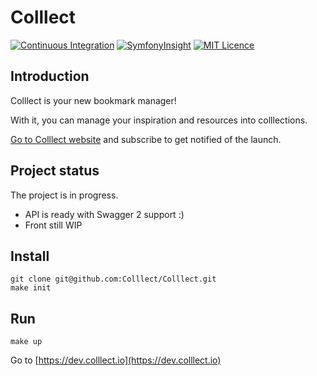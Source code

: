 Colllect
========

[![Continuous Integration](https://github.com/Colllect/Colllect/workflows/Continuous%20Integration/badge.svg)](https://github.com/Colllect/Colllect/actions) [![SymfonyInsight](https://insight.symfony.com/projects/24a8b34c-1059-401c-88ed-4dc7a7be6543/mini.svg)](https://insight.symfony.com/projects/24a8b34c-1059-401c-88ed-4dc7a7be6543) [![MIT Licence](https://img.shields.io/github/license/Colllect/Colllect.svg)](LICENSE)


Introduction
------------

Colllect is your new bookmark manager!

With it, you can manage your inspiration and resources into colllections.

[Go to Colllect website](https://colllect.io/) and subscribe to get notified of the launch.


Project status
--------------

The project is in progress.

- API is ready with Swagger 2 support :)
- Front still WIP


Install
-------

```shell script
git clone git@github.com:Colllect/Colllect.git
make init
```


Run
---

```shell script
make up
```

Go to [https://dev.colllect.io](https://dev.colllect.io)
